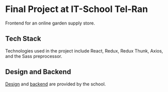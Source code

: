 # Final Project at IT-School Tel-Ran

Frontend for an online garden supply store.

## Tech Stack
Technologies used in the project include React, Redux, Redux Thunk, Axios, and the Sass preprocessor.

## Design and Backend

[Design](https://www.figma.com/file/yNWvXvjZC0t8d9yBOpeEPy/Garden?node-id=4743%3A907&mode=dev) and [backend](https://github.com/HaykInanc/telran_project_backend) are provided by the school.
